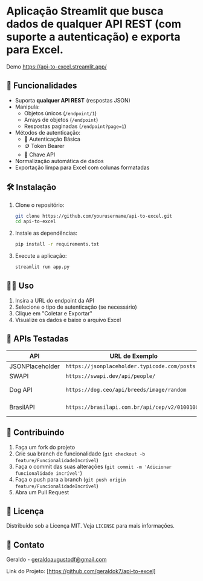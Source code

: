 
# Aplicação Streamlit que busca dados de qualquer API REST (com suporte a autenticação) e exporta para Excel.

Demo https://api-to-excel.streamlit.app/

## 🚀 Funcionalidades
- Suporta **qualquer API REST** (respostas JSON)
- Manipula:
  - Objetos únicos (`/endpoint/1`)
  - Arrays de objetos (`/endpoint`)
  - Respostas paginadas (`/endpoint?page=1`)
- Métodos de autenticação:
  - 🔑 Autenticação Básica
  - 🪙 Token Bearer
  - 🔐 Chave API
- Normalização automática de dados
- Exportação limpa para Excel com colunas formatadas

## 🛠️ Instalação
1. Clone o repositório:
   ```bash
   git clone https://github.com/yourusername/api-to-excel.git
   cd api-to-excel
   ```

2. Instale as dependências:
   ```bash
   pip install -r requirements.txt
   ```

3. Execute a aplicação:
   ```bash
   streamlit run app.py
   ```

## 🧑‍💻 Uso
1. Insira a URL do endpoint da API
2. Selecione o tipo de autenticação (se necessário)
3. Clique em "Coletar e Exportar"
4. Visualize os dados e baixe o arquivo Excel

## 🧪 APIs Testadas
| API | URL de Exemplo | Tipo |
|-----|----------------|------|
| JSONPlaceholder | `https://jsonplaceholder.typicode.com/posts` | Array |
| SWAPI | `https://swapi.dev/api/people/` | Paginada |
| Dog API | `https://dog.ceo/api/breeds/image/random` | Objeto Único |
| BrasilAPI | `https://brasilapi.com.br/api/cep/v2/01001000` | Objeto Único |

## 🤝 Contribuindo
1. Faça um fork do projeto
2. Crie sua branch de funcionalidade (`git checkout -b feature/FuncionalidadeIncrível`)
3. Faça o commit das suas alterações (`git commit -m 'Adicionar funcionalidade incrível'`)
4. Faça o push para a branch (`git push origin feature/FuncionalidadeIncrível`)
5. Abra um Pull Request

## 📜 Licença
Distribuído sob a Licença MIT. Veja `LICENSE` para mais informações.

## 📧 Contato
Geraldo - geraldoaugustodf@gmail.com

Link do Projeto: [https://github.com/geraldok7/api-to-excel]

